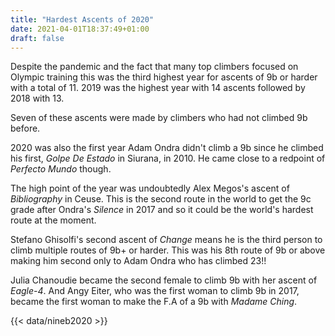 ```yaml
---
title: "Hardest Ascents of 2020"
date: 2021-04-01T18:37:49+01:00
draft: false
---
```


Despite the pandemic and the fact that many top climbers focused on Olympic training this was the third highest year for ascents of 9b or harder with a total of 11. 2019 was the highest year with 14 ascents followed by 2018 with 13.

Seven of these ascents were made by climbers who had not climbed 9b before.

2020 was also the first year Adam Ondra didn't climb a 9b since he climbed his first, *Golpe De Estado* in Siurana, in 2010. He came close to a redpoint of *Perfecto Mundo* though.

The high point of the year was undoubtedly Alex Megos's ascent of *Bibliography* in Ceuse. This is the second route in the world to get the 9c grade after Ondra's *Silence* in 2017 and so it could be the world's hardest route at the moment.

Stefano Ghisolfi's second ascent of *Change* means he is the third person to climb multiple routes of 9b+ or harder. This was his 8th route of 9b or above making him second only to Adam Ondra who has climbed 23!!

Julia Chanoudie became the second female to climb 9b with her ascent of *Eagle-4*. And Angy Eiter, who was the first woman to climb 9b in 2017, became the first woman to make the F.A of a 9b with *Madame Ching*.



{{< data/nineb2020 >}}


